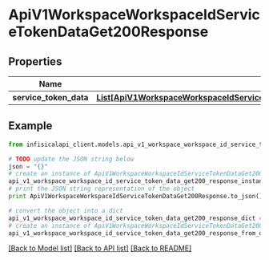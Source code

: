 # ApiV1WorkspaceWorkspaceIdServiceTokenDataGet200Response


## Properties
Name | Type | Description | Notes
------------ | ------------- | ------------- | -------------
**service_token_data** | [**List[ApiV1WorkspaceWorkspaceIdServiceTokenDataGet200ResponseServiceTokenDataInner]**](ApiV1WorkspaceWorkspaceIdServiceTokenDataGet200ResponseServiceTokenDataInner.md) |  | 

## Example

```python
from infisicalapi_client.models.api_v1_workspace_workspace_id_service_token_data_get200_response import ApiV1WorkspaceWorkspaceIdServiceTokenDataGet200Response

# TODO update the JSON string below
json = "{}"
# create an instance of ApiV1WorkspaceWorkspaceIdServiceTokenDataGet200Response from a JSON string
api_v1_workspace_workspace_id_service_token_data_get200_response_instance = ApiV1WorkspaceWorkspaceIdServiceTokenDataGet200Response.from_json(json)
# print the JSON string representation of the object
print ApiV1WorkspaceWorkspaceIdServiceTokenDataGet200Response.to_json()

# convert the object into a dict
api_v1_workspace_workspace_id_service_token_data_get200_response_dict = api_v1_workspace_workspace_id_service_token_data_get200_response_instance.to_dict()
# create an instance of ApiV1WorkspaceWorkspaceIdServiceTokenDataGet200Response from a dict
api_v1_workspace_workspace_id_service_token_data_get200_response_from_dict = ApiV1WorkspaceWorkspaceIdServiceTokenDataGet200Response.from_dict(api_v1_workspace_workspace_id_service_token_data_get200_response_dict)
```
[[Back to Model list]](../README.md#documentation-for-models) [[Back to API list]](../README.md#documentation-for-api-endpoints) [[Back to README]](../README.md)


